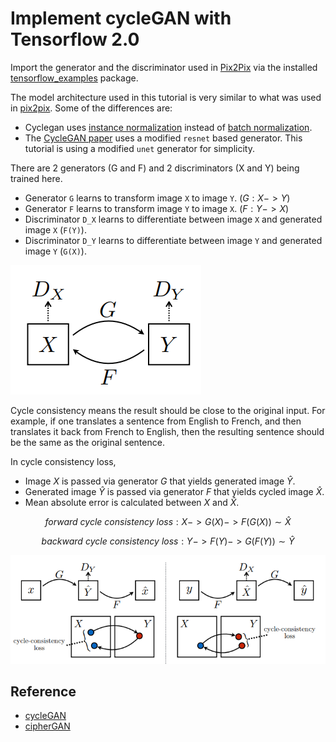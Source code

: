 # Implement cycleGAN with Tensorflow 2.0

Import the generator and the discriminator used in [Pix2Pix](https://github.com/tensorflow/examples/blob/master/tensorflow_examples/models/pix2pix/pix2pix.py) via the installed [tensorflow_examples](https://github.com/tensorflow/examples) package.

The model architecture used in this tutorial is very similar to what was used in [pix2pix](https://github.com/tensorflow/examples/blob/master/tensorflow_examples/models/pix2pix/pix2pix.py). Some of the differences are:
* Cyclegan uses [instance normalization](https://arxiv.org/abs/1607.08022) instead of [batch normalization](https://arxiv.org/abs/1502.03167).
* The [CycleGAN paper](https://arxiv.org/abs/1703.10593) uses a modified `resnet` based generator. This tutorial is using a modified `unet` generator for simplicity.

There are 2 generators (G and F) and 2 discriminators (X and Y) being trained here.
* Generator `G` learns to transform image `X` to image `Y`. $(G: X -> Y)$
* Generator `F` learns to transform image `Y` to image `X`. $(F: Y -> X)$
* Discriminator `D_X` learns to differentiate between image `X` and generated image `X` (`F(Y)`).
* Discriminator `D_Y` learns to differentiate between image `Y` and generated image `Y` (`G(X)`).

![Cyclegan model](imgs/cyclegan_model.png)


Cycle consistency means the result should be close to the original input. For example, if one translates a sentence from English to French, and then translates it back from French to English, then the resulting sentence should be the same as the  original sentence.

In cycle consistency loss,
* Image $X$ is passed via generator $G$ that yields generated image $\hat{Y}$.
* Generated image $\hat{Y}$ is passed via generator $F$ that yields cycled image $\hat{X}$.
* Mean absolute error is calculated between $X$ and $\hat{X}$.

$$forward\ cycle\ consistency\ loss: X -> G(X) -> F(G(X)) \sim \hat{X}$$

$$backward\ cycle\ consistency\ loss: Y -> F(Y) -> G(F(Y)) \sim \hat{Y}$$


![Cycle loss](imgs/cycle_loss.png)

## Reference
- [cycleGAN](https://github.com/tensorflow/docs/blob/master/site/en/r2/tutorials/generative/cyclegan.ipynb)
- [cipherGAN](https://github.com/for-ai/CipherGAN)

